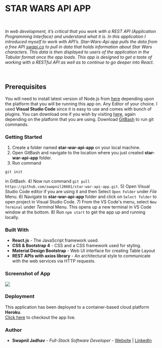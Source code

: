 # STAR WARS API APP
<br>

*In web development, it’s critical that you work with a REST API (Application Programming Interface) and understand what it is. In this application I introduced myself to work with API’s. Star-Wars-Api app pulls the data from a free API [swapi.co](https://swapi.co/) to pull in data that holds information about Star Wars characters. This data is then displayed to users of the application in the Tabular format once the app loads.
This app is designed to get a taste of working with a RESTful API as well as to continue to go deeper into React*.

<br>

## Prerequisites

You will need to install latest version of Node.js from [here](https://nodejs.org/en/) depending upon the platform that you will be running this app on. 
Any Editor of your choice. I used **Visual Studio Code** since it is easy to use and comes with bunch of plugins. You can download one if you wish by visiting [here](https://code.visualstudio.com/), again depending on the platform that you are using.
Download [GitBash](https://git-scm.com/downloads) to run git commands.

### Getting Started

1) Create a folder named **star-war-api-app** on your local machine.
2) Open GitBash and navigate to the location where you just created **star-war-api-app** folder.
3) Run command 
```js 
git init
``` 
in GitBash.
4) Now run command `git pull https://github.com/swapnil20601/star-war-api-app.git`.
5) Open Visual Studio Code editor if you are using it and then Select `Open Folder` under *File* Menu.
6) Navigate to **star-war-api-app** folder and click on `Select folder` to open project in Visual Studio Code.
7) From the VS Code's menu, select `New Terminal` under *Terminal* Menu. This opens up a new terminal in VS Code window at the bottom.
8) Run `npm start` to get the app up and running locally.

### Built With

* **React.js** - The JavaScript framework used.
* **CSS & Bootstrap 4** - CSS and a CSS framework used for styling.
* **Material Design Bootstrap** - Web UI interface for creating Table Layout
* **REST APIs with axios library** - An architectural style to communicate with the web services via HTTP requests.

### Screenshot of App

<image src="src/images/screenshot.png">

### Deployment

This application has been deployed to a container-based cloud platform **Heroku**.<br />
[Click here](https://swapnil-star-war-api-app.herokuapp.com/) to checkout the app live. 

### Author

* **Swapnil Jadhav** - *Full-Stack Software Developer* - [Website](https://www.google.com/) | [LinkedIn](https://www.google.com/)